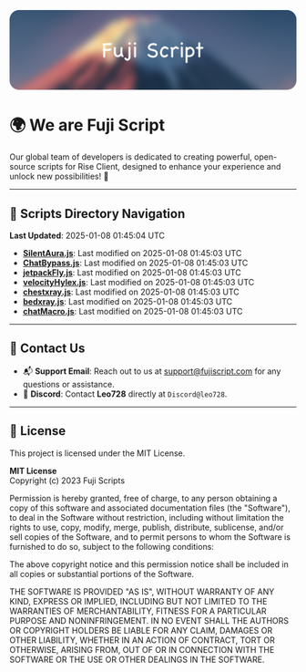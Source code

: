 ![Banner](.github/b.webp)

# 🌍 **We are Fuji Script**

Our global team of developers is dedicated to creating powerful, open-source scripts for Rise Client, designed to enhance your experience and unlock new possibilities! 🌟

---
<!-- SCRIPTS_NAVIGATION_START -->
## 📂 **Scripts Directory Navigation**

**Last Updated**: 2025-01-08 01:45:04 UTC

- **[SilentAura.js](scripts/SilentAura.js)**: Last modified on 2025-01-08 01:45:03 UTC
- **[ChatBypass.js](scripts/ChatBypass.js)**: Last modified on 2025-01-08 01:45:03 UTC
- **[jetpackFly.js](scripts/jetpackFly.js)**: Last modified on 2025-01-08 01:45:03 UTC
- **[velocityHylex.js](scripts/velocityHylex.js)**: Last modified on 2025-01-08 01:45:03 UTC
- **[chestxray.js](scripts/chestxray.js)**: Last modified on 2025-01-08 01:45:03 UTC
- **[bedxray.js](scripts/bedxray.js)**: Last modified on 2025-01-08 01:45:03 UTC
- **[chatMacro.js](scripts/chatMacro.js)**: Last modified on 2025-01-08 01:45:03 UTC

<!-- SCRIPTS_NAVIGATION_END -->

---

## 💬 **Contact Us**  
- 📬 **Support Email**: Reach out to us at [support@fujiscript.com](mailto:support@fujiscript.com) for any questions or assistance.  
- 💬 **Discord**: Contact **Leo728** directly at `Discord@leo728`.

---

## 📜 **License**

This project is licensed under the MIT License.  

**MIT License**  
Copyright (c) 2023 Fuji Scripts  

Permission is hereby granted, free of charge, to any person obtaining a copy of this software and associated documentation files (the "Software"), to deal in the Software without restriction, including without limitation the rights to use, copy, modify, merge, publish, distribute, sublicense, and/or sell copies of the Software, and to permit persons to whom the Software is furnished to do so, subject to the following conditions:  

The above copyright notice and this permission notice shall be included in all copies or substantial portions of the Software.  

THE SOFTWARE IS PROVIDED "AS IS", WITHOUT WARRANTY OF ANY KIND, EXPRESS OR IMPLIED, INCLUDING BUT NOT LIMITED TO THE WARRANTIES OF MERCHANTABILITY, FITNESS FOR A PARTICULAR PURPOSE AND NONINFRINGEMENT. IN NO EVENT SHALL THE AUTHORS OR COPYRIGHT HOLDERS BE LIABLE FOR ANY CLAIM, DAMAGES OR OTHER LIABILITY, WHETHER IN AN ACTION OF CONTRACT, TORT OR OTHERWISE, ARISING FROM, OUT OF OR IN CONNECTION WITH THE SOFTWARE OR THE USE OR OTHER DEALINGS IN THE SOFTWARE.  
